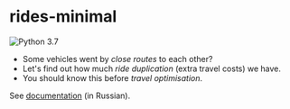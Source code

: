 # rides-minimal

![Python 3.7](https://github.com/epogrebnyak/rides-minimal/workflows/Python%203.7/badge.svg)

- Some vehicles went by _close routes_ to each other? 
- Let's find out how much _ride duplication_ (extra travel costs) we have.
- You should know this before _travel optimisation_.

See [documentation](https://epogrebnyak.github.io/rides-minimal) (in Russian).
